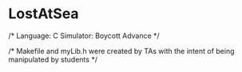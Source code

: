 # LostAtSea

/*
Language: C
Simulator: Boycott Advance
*/

/*
Makefile and myLib.h were created by TAs with the intent of being manipulated by students
*/

